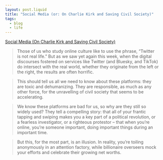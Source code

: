 ```yaml
---
layout: post.liquid
title: "Social Media (or: On Charlie Kirk and Saving Civil Society)"
tags:
  - blog
  - life
---
```


[Social Media (On Charlie Kirk and Saving Civil Society)](https://calnewport.com/on-charlie-kirk-and-saving-civil-society/)

> Those of us who study online culture like to use the phrase, “Twitter is not real life.” But as we saw yet again this week, when the digital discourses fostered on services like Twitter (and Bluesky, and TikTok) do intersect with the real world, whether they originate from the left or the right, the results are often horrific.

> This should tell us all we need to know about these platforms: they are toxic and dehumanizing. They are responsible, as much as any other force, for the unravelling of civil society that seems to be accelerating.

> We know these platforms are bad for us, so why are they still so widely used? They tell a compelling story: that all of your frantic tapping and swiping makes you a key part of a political revolution, or a fearless investigator, or a righteous protestor – that when you’re online, you’re someone important, doing important things during an important time.

> But this, for the most part, is an illusion. In reality, you’re toiling anonymously in an attention factory, while billionaire overseers mock your efforts and celebrate their growing net worths.
